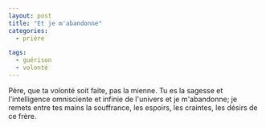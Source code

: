 ```yaml
---
layout: post
title: "Et je m'abandonne"
categories:
  - prière

tags: 
  - guérison
  - volonté
---
```


Père, que ta volonté soit faite, pas la mienne. Tu es la sagesse et l'intelligence omnisciente et infinie de l'univers et je m'abandonne; je remets entre tes mains la souffrance, les espoirs, les craintes, les désirs de ce frère.
